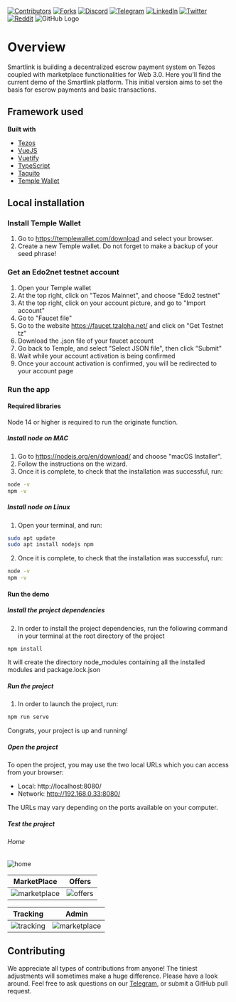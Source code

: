 [![Contributors][contributors-shield]][contributors-url]
[![Forks][forks-shield]][forks-url]
[![Discord][discord-shield]][discord-url]
[![Telegram][telegram-shield]][telegram-url]
[![LinkedIn][linkedin-shield]][linkedin-url]
[![Twitter][twitter-shield]][twitter-url]
[![Reddit][reddit-shield]][reddit-url]
![GitHub Logo](https://token.smartlink.so/wp-content/uploads/2021/04/Logo-HD-1.png)


# Overview
Smartlink is building a decentralized escrow payment system on Tezos coupled with marketplace functionalities for Web 3.0. 
Here you'll find the current demo of the Smartlink platform. This initial version aims to set the basis for escrow payments and basic transactions.

## Framework used
<b>Built with</b>
- [Tezos](https://tezos.com/)
- [VueJS](https://vuejs.org/)
- [Vuetify](https://vuejs.org/)
- [TypeScript](https://www.typescriptlang.org/)
- [Taquito](https://tezostaquito.io/)
- [Temple Wallet](https://templewallet.com/)

## Local installation
### Install Temple Wallet
1. Go to https://templewallet.com/download and select your browser.
2. Create a new Temple wallet. Do not forget to make a backup of your seed phrase!

### Get an Edo2net testnet account
1. Open your Temple wallet
3. At the top right, click on "Tezos Mainnet", and choose "Edo2 testnet"
4. At the top right, click on your account picture, and go to "Import account"
5. Go to "Faucet file"
6. Go to the website https://faucet.tzalpha.net/ and click on "Get Testnet tz"
7. Download the .json file of your faucet account
8. Go back to Temple, and select "Select JSON file", then click "Submit"
9. Wait while your account activation is being confirmed
10. Once your account activation is confirmed, you will be redirected to your account page

### Run the app
#### Required libraries
Node 14 or higher is required to run the originate function.
##### Install node on MAC
1. Go to https://nodejs.org/en/download/ and choose "macOS Installer".
2. Follow the instructions on the wizard. 
3. Once it is complete, to check that the installation was successful, run:

``` bash 
node -v
npm -v
```
##### Install node on Linux
1. Open your terminal, and run:
``` bash 
sudo apt update
sudo apt install nodejs npm
```
2. Once it is complete, to check that the installation was successful, run:
``` bash 
node -v
npm -v
```
#### Run the demo
##### Install the project dependencies
2. In order to install the project dependencies, run the following command in your terminal at the root directory of the project
``` bash 
npm install
```
It will create the directory node_modules  containing all the installed modules and package.lock.json 

##### Run the project
1. In order to launch the project, run:
``` bash 
npm run serve
```
Congrats, your project is up and running!

##### Open the project
To open the project, you may use the two local URLs which you can access from your browser:
- Local:   http://localhost:8080/ 
- Network: http://192.168.0.33:8080/

The URLs may vary depending on the ports available on your computer.
##### Test the project
###### Home
![home](https://ipfs.io/ipfs/Qmd1q8kxZmrqeZYQyp68QTuyL1fAPH21NuuyjuMJfR7xB5)

MarketPlace                                                                          |  Offers
:-----------------------------------------------------------------------------------:|:-------------------------------------------------------------------------------:
![marketplace](https://ipfs.io/ipfs/QmRfVmL5PuFHutsafEBcfMnZ59AAXTZpkkpSHKT2WK1hKj)  |  ![offers](https://ipfs.io/ipfs/QmbRxnZyEcEZkURqc25j2jdSNwBKZM9HP9MzdHcvwfS53x)|
 
 Tracking                                                                            |  Admin
:-----------------------------------------------------------------------------------:|:-----------------------------------------------------------------------------------:
![tracking](https://ipfs.io/ipfs/QmQ9cmeSqK73Y9APQEivXFbHCL5svvQGeLTgwtoFGJ9rTq)     | ![marketplace](https://ipfs.io/ipfs/QmUWqrQ3EJsPGHFtbYu2PbvA7G3UUNsxjWR2ofr8QqTvMY)|

## Contributing 
We appreciate all types of contributions from anyone! The tiniest adjustments will sometimes make a huge difference. Please have a look around. 
Feel free to ask questions on our [Telegram](https://t.me/smartlinkofficial), or submit a GitHub pull request.


[contributors-shield]: https://img.shields.io/github/contributors/SmartLlink/Smartlink-Escrow.svg?style=for-the-badge
[contributors-url]: https://github.com/SmartLlink/Smartlink-Escrow/graphs/contributors
[forks-shield]: https://img.shields.io/github/forks/SmartLlink/Smartlink-Escrow.svg?style=for-the-badge
[forks-url]: https://github.com/SmartLlink/Smartlink-Escrow/network/members
[telegram-url]: https://t.me/smartlinkofficial
[telegram-shield]: https://img.shields.io/badge/-Telegram-black.svg?style=for-the-badge&logo=Telegram&colorB=555
[linkedin-url]: https://www.linkedin.com/company/smartlinkso
[linkedin-shield]: https://img.shields.io/badge/-Linkedin-black.svg?style=for-the-badge&logo=Linkedin&colorB=555
[discord-shield]: https://img.shields.io/badge/-Discord-black.svg?style=for-the-badge&logo=discord&colorB=555
[discord-url]:https://discord.gg/Rut5xxqGWQ
[twitter-shield]: https://img.shields.io/badge/-Twitter-black.svg?style=for-the-badge&logo=twitter&colorB=555
[twitter-url]:https://twitter.com/smartlinkHQ
[reddit-shield]: https://img.shields.io/badge/-reddit-black.svg?style=for-the-badge&logo=reddit&colorB=555
[reddit-url]:https://www.reddit.com/user/Teamsmartlink/
